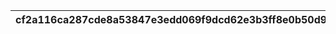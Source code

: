 |cf2a116ca287cde8a53847e3edd069f9dcd62e3b3ff8e0b50d9ab53d64fc6bec|bd32476564235889c6d7e194ea400c53e2d03c890817167fe1d585315c6a41df|f00b75fa245590d4c773286b8fce66493aee7c4740a9a1db8f6c5bb2c4a4a9dd|25b1aa7b22b989fcaba94d1e64016acd1f9cbe7a684a1575cbcf08817fd22b76|009eb4ec3e759b0f2c0c593d65e122b954259bf571791dad745d340157aead40|
| --- | --- | --- | --- | --- |